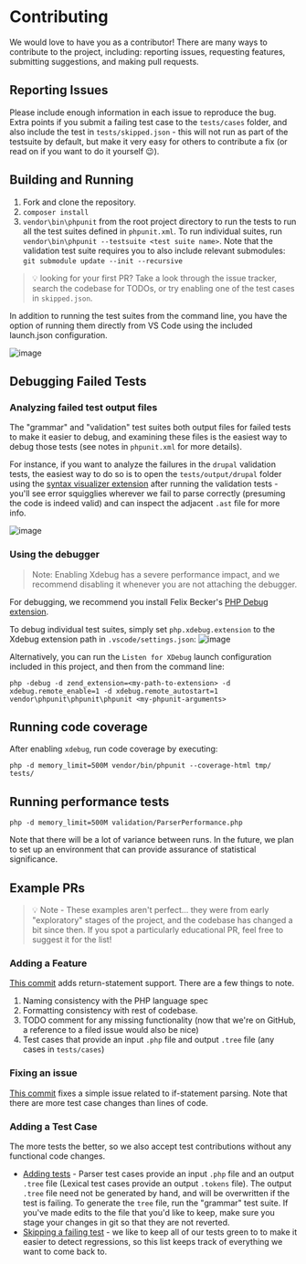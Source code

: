 # Contributing
We would love to have you as a contributor! There are many ways to contribute to the project, including: 
reporting issues, requesting features, submitting suggestions, and making pull requests.

## Reporting Issues
Please include enough information in each issue to reproduce the bug. Extra points if you submit a failing test case to 
the `tests/cases` folder, and also include the test in `tests/skipped.json` - this will not run as part of the testsuite by
default, but make it very easy for others to contribute a fix (or read on if you want to do it yourself :wink:). 

## Building and Running 
1. Fork and clone the repository.
2. `composer install`
3. `vendor\bin\phpunit` from the root project directory to run the tests to run all the test suites defined in `phpunit.xml`. 
To run individual suites, run `vendor\bin\phpunit --testsuite <test suite name>`.
Note that the validation test suite requires you to also include relevant submodules: `git submodule update --init --recursive`

> :bulb: looking for your first PR? Take a look through the issue tracker, search the codebase for TODOs, or try enabling
one of the test cases in `skipped.json`. 

In addition to running the test suites from the command line, you have the option of running them directly from VS Code using
the included launch.json configuration.

![image](https://cloud.githubusercontent.com/assets/762848/22679079/471935c2-ecb4-11e6-831f-a7b2cfcf3dcf.png)

## Debugging Failed Tests
### Analyzing failed test output files 
The "grammar" and "validation" test suites both output files for failed tests to make it easier to debug,
and examining these files is the easiest way to debug those tests (see notes in `phpunit.xml` for more details). 

For instance, if you want to analyze the failures in the `drupal` validation tests, the easiest way to do so is
to open the `tests/output/drupal` folder using the [syntax visualizer extension](syntax-visualizer/client#php-parser-syntax-visualizer-tool) 
after running the validation tests - you'll see error squigglies wherever we fail to parse correctly 
(presuming the code is indeed valid) and can inspect the adjacent `.ast` file for more info.

![image](https://cloud.githubusercontent.com/assets/762848/22134701/f0a00ff2-de7d-11e6-908c-508d82f0841c.png)

### Using the debugger
> Note: Enabling Xdebug has a severe performance impact, and we recommend disabling it whenever you are not attaching the debugger.

For debugging, we recommend you install Felix Becker's [PHP Debug extension](https://marketplace.visualstudio.com/items?itemName=felixfbecker.php-debug). 

To debug individual test suites, simply set `php.xdebug.extension` to the Xdebug extension path in `.vscode/settings.json`:
![image](https://cloud.githubusercontent.com/assets/762848/22679143/b9014314-ecb4-11e6-9295-1ecdbdcfde33.png)

Alternatively, you can run the `Listen for XDebug` launch configuration included in this project, and then from the command line:
```
php -debug -d zend_extension=<my-path-to-extension> -d xdebug.remote_enable=1 -d xdebug.remote_autostart=1 vendor\phpunit\phpunit\phpunit <my-phpunit-arguments>
```

## Running code coverage
After enabling `xdebug`, run code coverage by executing:
```
php -d memory_limit=500M vendor/bin/phpunit --coverage-html tmp/ tests/
```

## Running performance tests
```
php -d memory_limit=500M validation/ParserPerformance.php
```

Note that there will be a lot of variance between runs. In the future, we plan to set
up an environment that can provide assurance of statistical significance.

## Example PRs
> :bulb: Note - These examples aren't perfect... they were from early "exploratory" stages of the project,
and the codebase has changed a bit since then. If you spot a particularly educational PR, feel free
to suggest it for the list!

### Adding a Feature
[This commit](https://github.com/Microsoft/tolerant-php-parser/commit/8d019cb731d6e5492eedf044c895124f5ab28089) adds return-statement support. There are a few things
to note.

1. Naming consistency with the PHP language spec
2. Formatting consistency with rest of codebase.
3. TODO comment for any missing functionality (now that we're on GitHub, a reference to a filed issue would also be nice)
4. Test cases that provide an input `.php` file and output `.tree` file (any cases in `tests/cases`)

### Fixing an issue
[This commit](https://github.com/Microsoft/tolerant-php-parser/commit/f1084a46e6be1e77cf6a1d1e6666a7390b359f4a) fixes a simple issue related to if-statement parsing. Note that
there are more test case changes than lines of code.

### Adding a Test Case
The more tests the better, so we also accept test contributions without any functional code changes.
* [Adding tests](https://github.com/Microsoft/tolerant-php-parser/commit/2ad62b99015561103b636d9cc8e0463498535b20) - Parser test cases provide an input `.php` file and an output `.tree`
file (Lexical test cases provide an output `.tokens` file). The output `.tree` file need not be generated by hand, and will be
overwritten if the test is failing. To generate the `tree` file, run the "grammar" test suite. If you've made edits to the file
that you'd like to keep, make sure you stage your changes in git so that they are not reverted. 
* [Skipping a failing test](https://github.com/Microsoft/tolerant-php-parser/commit/04c1cf9f0be20d115dc2f8c26019de4ea5bf4fc5) - we like to keep all of our tests green to
to make it easier to detect regressions, so this list keeps track of everything we want to come back to. 
